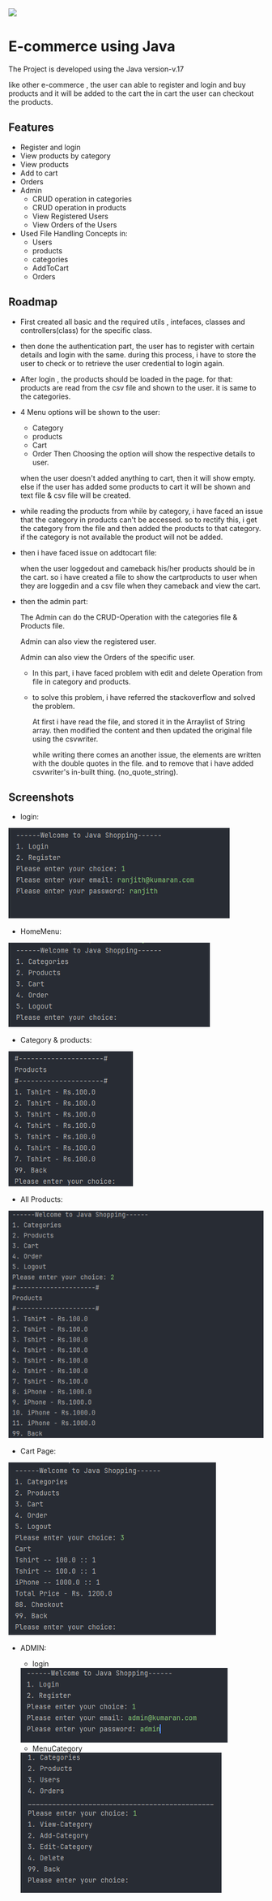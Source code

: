 
<img src= "https://th.bing.com/th/id/OIP.17Z49hdASIEoD7ez2FX_QQHaHa?pid=ImgDet&rs=1" height="200"> 



# E-commerce using Java

The Project is developed using the Java version-v.17


like other e-commerce , the user can able to register and login and buy products and it will be added to the cart the in cart the user can checkout the products.

    

## Features

 - Register and login
 - View products by category 
 - View products
 - Add to cart
 - Orders
 - Admin
    - CRUD operation in categories 
    - CRUD operation in products 
    - View Registered Users
    - View Orders of the Users
 - Used File Handling Concepts in:
    - Users
    - products
    - categories
    - AddToCart 
    - Orders

## Roadmap

- First created all basic and the required utils , intefaces, classes and controllers(class) for the specific class. 
- then done the authentication part, the user has to register with certain details and login with the same. during this process, i have to store the user to check or to retrieve the user credential to login again.

- After login , the products should be loaded in the page. for that: products are read from the csv file and shown to the user. it is same to the categories.

- 4 Menu options will be shown to the user:
    - Category
    - products
    - Cart 
    - Order
    Then Choosing the option will show the respective details to user.

    when the user doesn't added anything to cart, then it will show empty. else if the user has added some products to cart it will be shown and text file & csv file will be created.
- while reading the products from while by category, i have faced an issue that the category in products can't be accessed. so to rectify this, i get the category from the file and then added the products to that category. if the category is not available the product will not be added.
- then i have faced issue on addtocart file:
    
    when the user loggedout and cameback his/her products should be in the cart. so i have created a file to show the cartproducts to user when they are loggedin and a csv file when they cameback and view the cart.

- then the admin part:

    The Admin can do the CRUD-Operation with the categories file & Products file.

    Admin can also view the registered user.

    Admin can also view the Orders of the specific user.

    - In this part, i have faced problem with edit and delete Operation from file in category and products.

    - to solve this problem, i have referred the stackoverflow and solved the problem.

        At first i have read the file, and stored it in the Arraylist of String array. then modified the content and then updated the original file using the csvwriter.

        while writing there comes an another issue, the elements are written with the double quotes in the file. and to remove that i have added csvwriter's in-built thing. (no_quote_string).
        




## Screenshots
- login: 

<img src="screenshots/userlogin.png" >

- HomeMenu:

<img src="screenshots/homeMenu.png" >

- Category & products:

<img src="screenshots/showcategoryProducts.png" >

- All Products:

<img src="screenshots/showProducts.png" >

- Cart Page:

<img src="screenshots/cartpage.png" >

- ADMIN: 

  - login

  <img src="screenshots/adminlogin.png" >

  - MenuCategory
  
  <img src="screenshots/admin_menu_category.png" >





